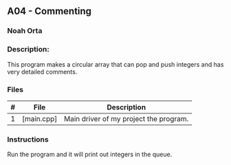 ## A04 - Commenting
### Noah Orta
### Description:

This program makes a circular array that can pop and push integers and has
very detailed comments.

### Files

|   #   | File            | Description                                        |
| :---: | --------------- | -------------------------------------------------- |
|   1   | [main.cpp]      | Main driver of my project the program.      |


### Instructions

Run the program and it will print out integers in the queue.

